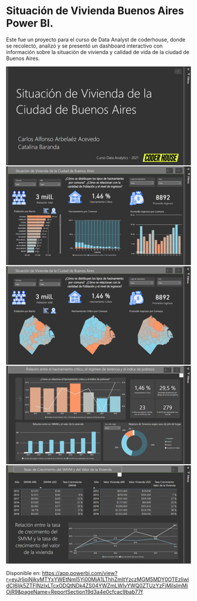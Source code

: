 # Situación de Vivienda Buenos Aires Power BI.
Este fue un proyecto para el curso de Data Analyst de coderhouse, donde se recolectó, analizó y se presentó un dashboard interactivo con información sobre la situación de vivienda y calidad de vida de la ciudad de Buenos Aires.

![](Imagenes/Portada.JPG)
![](Imagenes/Pag1.JPG)
![](Imagenes/Pag1_maps.JPG)
![](Imagenes/Pag2.JPG)
![](Imagenes/Pag3.JPG)

Disponible en:
https://app.powerbi.com/view?r=eyJrIjoiNjkyMTYxYWEtNmI5Yi00MjA1LThhZmItYzczMGM5MDY0OTEzIiwidCI6Ijk5ZTFlNzIxLTcxODQtNDk4ZS04YWZmLWIyYWQ0ZTUzYzFjMiIsImMiOjR9&pageName=ReportSection19d3a4e0cfcac9bab77f

